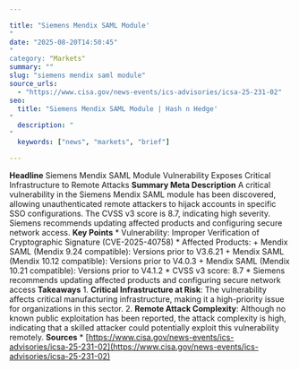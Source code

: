 ```yaml
---

title: "Siemens Mendix SAML Module'"
date: "2025-08-20T14:50:45""
category: "Markets"
summary: ""
slug: "siemens mendix saml module"
source_urls:
  - "https://www.cisa.gov/news-events/ics-advisories/icsa-25-231-02"
seo:
  title: "Siemens Mendix SAML Module | Hash n Hedge'"
  description: ""
  keywords: ["news", "markets", "brief"]

---
```

**Headline** Siemens Mendix SAML Module Vulnerability Exposes Critical Infrastructure to Remote Attacks  **Summary Meta Description** A critical vulnerability in the Siemens Mendix SAML module has been discovered, allowing unauthenticated remote attackers to hijack accounts in specific SSO configurations. The CVSS v3 score is 8.7, indicating high severity. Siemens recommends updating affected products and configuring secure network access.  **Key Points**  * Vulnerability: Improper Verification of Cryptographic Signature (CVE-2025-40758) * Affected Products: 	+ Mendix SAML (Mendix 9.24 compatible): Versions prior to V3.6.21 	+ Mendix SAML (Mendix 10.12 compatible): Versions prior to V4.0.3 	+ Mendix SAML (Mendix 10.21 compatible): Versions prior to V4.1.2 * CVSS v3 score: 8.7 * Siemens recommends updating affected products and configuring secure network access  **Takeaways**  1. **Critical Infrastructure at Risk**: The vulnerability affects critical manufacturing infrastructure, making it a high-priority issue for organizations in this sector. 2. **Remote Attack Complexity**: Although no known public exploitation has been reported, the attack complexity is high, indicating that a skilled attacker could potentially exploit this vulnerability remotely.  **Sources**  * [https://www.cisa.gov/news-events/ics-advisories/icsa-25-231-02](https://www.cisa.gov/news-events/ics-advisories/icsa-25-231-02) 
